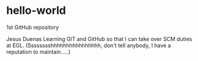 
# hello-world
1st GitHub repository

Jesus Duenas
Learning GIT and GitHub so that I can take over SCM duties at EGL. (Sssssssshhhhhhhhhhhhhhhh, don't tell anybody, I have a reputation to maintain.....)
